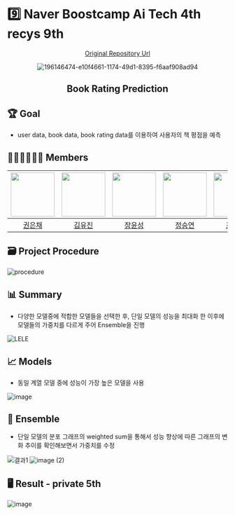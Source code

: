 # 9️⃣ Naver Boostcamp Ai Tech 4th recys 9th 

<div align="center">

[Original Repository Url](https://github.com/boostcampaitech4recsys1/level1_bookratingprediction_recsys-level1-recsys-09)

![196146474-e10f4661-1174-49d1-8395-f6aaf908ad94](https://user-images.githubusercontent.com/46878756/200162322-8b15ce9a-1bc3-4340-ac39-d68373d1b43f.png)
 
## Book Rating Prediction
</div>

## 🏆️ Goal
- user data, book data, book rating data를 이용하여 사용자의 책 평점을 예측
## 👨🏽‍💻👩🏽‍💻 Members
| [<img src="https://avatars.githubusercontent.com/u/49949138?v=4" width="100px">](https://github.com/dmscornjs) | [<img src="https://avatars.githubusercontent.com/u/63237947?v=4" width="100px">](https://github.com/hello-im-yj) | [<img src="https://github.com/JangYunSeong.png" width="100px">](https://github.com/JangYunSeong) | [<img src="https://avatars.githubusercontent.com/u/53855943?v=4" width="100px">](https://github.com/jq3219) | [<img src="https://avatars.githubusercontent.com/u/75313644?v=4" width="100px">](https://github.com/dnjstka0307) |
| :--------------------------------------------------------------------------------------: | :----------------------------------------------------------------------------------------------: | :--------------------------------------------------------------------------------------: | :--------------------------------------------------------------------------------------: | :--------------------------------------------------------------------------------------:
|                          [권은채](https://github.com/dmscornjs)                           |                            [김유진](https://github.com/hello-im-yj)                             |                        [장윤성](https://github.com/JangYunSeong)                           |                          [정승연](https://github.com/jq3219)                           |                            [조원삼](https://github.com/dnjstka0307)  

## 🗃 Project Procedure 
![procedure](https://user-images.githubusercontent.com/46878756/200206906-5ce9d31a-e55f-4231-b06e-7b1ad905ef9d.png)

## 📊 Summary
- 다양한 모델중에 적합한 모델들을 선택한 후, 단일 모델의 성능을 최대화 한 이후에 모델들의 가중치를 다르게 주어 Ensemble을 진행 

![LELE](https://user-images.githubusercontent.com/46878756/200163414-7b5976fe-4601-46f4-80b1-08b1252c0e1f.png)

## 📈 Models
- 동일 계열 모델 중에 성능이 가장 높은 모델을 사용

![image](https://user-images.githubusercontent.com/46878756/200172239-17cab3be-a2fb-45ee-96e4-d554f37bd7b2.png)


## 🧪 Ensemble
- 단일 모델의 분포 그래프의 weighted sum을 통해서 성능 향상에 따른 그래프의 변화 추이를 확인해보면서 가중치를 수정

![결과1](https://user-images.githubusercontent.com/46878756/200207673-0db2cb6a-d9b8-4813-9f0a-6fcfe25eede7.png)
![image (2)](https://user-images.githubusercontent.com/46878756/200207689-f74dbb74-f479-471e-ba4d-47769077f53d.png)


## 🖥 Result - private 5th
![image](https://user-images.githubusercontent.com/46878756/200167215-a35596fe-e01e-4458-9ecb-505b6e52d5f1.png)

